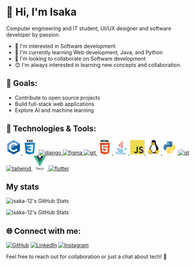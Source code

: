 # 👋 Hi, I'm Isaka

 Computer engineering and IT student, UI/UX designer and software developer by passion.
- 👀 I'm interested in Software development 
- 🌱 I'm currently learning Web development, Java, and Python 
- 💞️ I'm looking to collaborate on Software development
- 😊 I'm always interested in learning new concepts and collaboration. 

## 🎯 Goals:

- Contribute to open source projects
- Build full-stack web applications
- Explore AI and machine learning


## 🚀 Technologies & Tools:

<p align="left"> <a href="https://www.cprogramming.com/" target="_blank" rel="noreferrer"> <img src="https://raw.githubusercontent.com/devicons/devicon/master/icons/c/c-original.svg" alt="c" width="40" height="40"/> </a> <a href="https://www.w3schools.com/css/" target="_blank" rel="noreferrer"> <img src="https://raw.githubusercontent.com/devicons/devicon/master/icons/css3/css3-original-wordmark.svg" alt="css3" width="40" height="40"/> </a> <a href="https://www.djangoproject.com/" target="_blank" rel="noreferrer"> <img src="https://cdn.worldvectorlogo.com/logos/django.svg" alt="django" width="40" height="40"/> </a> <a href="https://www.figma.com/" target="_blank" rel="noreferrer"> <img src="https://www.vectorlogo.zone/logos/figma/figma-icon.svg" alt="figma" width="40" height="40"/> </a> <a href="https://git-scm.com/" target="_blank" rel="noreferrer"> <img src="https://www.vectorlogo.zone/logos/git-scm/git-scm-icon.svg" alt="git" width="40" height="40"/> </a> <a href="https://www.w3.org/html/" target="_blank" rel="noreferrer"> <img src="https://raw.githubusercontent.com/devicons/devicon/master/icons/html5/html5-original-wordmark.svg" alt="html5" width="40" height="40"/> </a> <a href="https://www.java.com" target="_blank" rel="noreferrer"> <img src="https://raw.githubusercontent.com/devicons/devicon/master/icons/java/java-original.svg" alt="java" width="40" height="40"/> </a> <a href="https://developer.mozilla.org/en-US/docs/Web/JavaScript" target="_blank" rel="noreferrer"> <img src="https://raw.githubusercontent.com/devicons/devicon/master/icons/javascript/javascript-original.svg" alt="javascript" width="40" height="40"/> </a> <a href="https://www.linux.org/" target="_blank" rel="noreferrer"> <img src="https://raw.githubusercontent.com/devicons/devicon/master/icons/linux/linux-original.svg" alt="linux" width="40" height="40"/> </a> <a href="https://www.python.org" target="_blank" rel="noreferrer"> <img src="https://raw.githubusercontent.com/devicons/devicon/master/icons/python/python-original.svg" alt="python" width="40" height="40"/> </a> <a href="https://www.qt.io/" target="_blank" rel="noreferrer"> <img src="https://upload.wikimedia.org/wikipedia/commons/0/0b/Qt_logo_2016.svg" alt="qt" width="40" height="40"/> </a> <a href="https://tailwindcss.com/" target="_blank" rel="noreferrer"> <img src="https://www.vectorlogo.zone/logos/tailwindcss/tailwindcss-icon.svg" alt="tailwind" width="40" height="40"/> </a> <a href="https://vuejs.org/" target="_blank" rel="noreferrer"> <img src="https://raw.githubusercontent.com/devicons/devicon/master/icons/vuejs/vuejs-original-wordmark.svg" alt="vuejs" width="40" height="40"/> </a><a href="https://flutter.dev" target="_blank" rel="noreferrer"> <img src="https://www.vectorlogo.zone/logos/flutterio/flutterio-icon.svg" alt="flutter" width="40" height="40"/> </a> </p>


## My stats

<p align="centre"><img src="https://github-readme-stats.vercel.app/api?username=isaka-12&theme=outrun&show_icons=true&hide_border=false&count_private=true" alt="isaka-12's GitHub Stats" /> </p>
<p align = "centre"><img src="https://github-readme-stats.vercel.app/api/top-langs/?username=isaka-12&theme=outrun&show_icons=true&hide_border=false&layout=compact" alt="isaka-12's GitHub Stats" align = "centre" />


## 🌐 Connect with me:

[![GitHub](https://img.shields.io/badge/GitHub-000?style=for-the-badge&logo=github)](https://github.com/isaka-12)
[![LinkedIn](https://img.shields.io/badge/LinkedIn-blue?style=for-the-badge&logo=linkedin&logoColor=white)](https://www.linkedin.com/in/isaka-mtweve-359122289/)
[![Instagram](https://img.shields.io/badge/Instagram-E4405F?style=for-the-badge&logo=instagram&logoColor=white)](https://www.instagram.com/mtweveisaka?igsh=MWVxYWlvenZ0bDVvcQ%3D%3D)

Feel free to reach out for collaboration or just a chat about tech! 🚀

